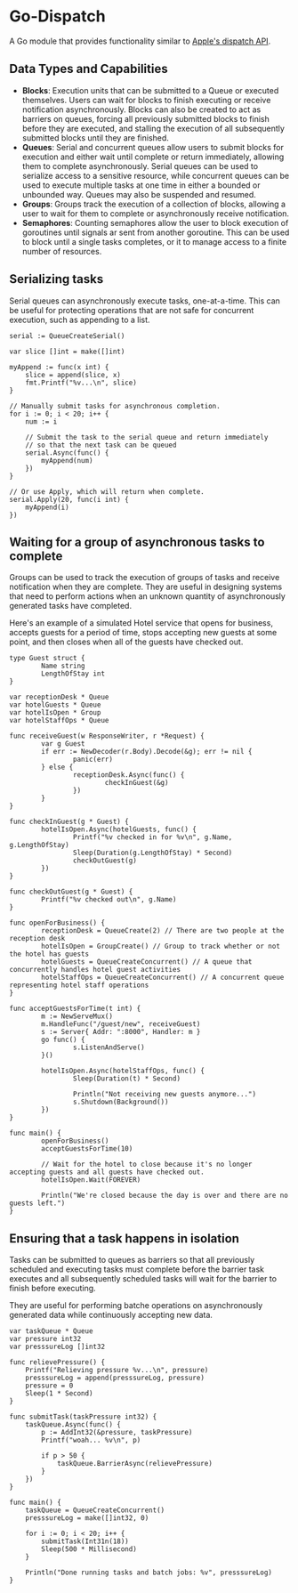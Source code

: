 # Go-Dispatch

A Go module that provides functionality similar to [Apple's dispatch API](https://developer.apple.com/documentation/dispatch?language=objc).

## Data Types and Capabilities

- **Blocks**:  Execution units that can be submitted to a Queue or executed themselves.  Users can
  wait for blocks to finish executing or receive notification asynchronously.  Blocks can also be
  created to act as barriers on queues, forcing all previously submitted blocks to finish before
  they are executed, and stalling the execution of all subsequently submitted blocks until they are
  finished.
- **Queues**:  Serial and concurrent queues allow users to submit blocks for execution and either wait
  until complete or return immediately, allowing them to complete asynchronously.  Serial queues can
  be used to serialize access to a sensitive resource, while concurrent queues can be used to execute
  multiple tasks at one time in either a bounded or unbounded way.  Queues may also be suspended and
  resumed.
- **Groups**:  Groups track the execution of a collection of blocks, allowing a user to wait for them
  to complete or asynchronously receive notification.
- **Semaphores**:  Counting semaphores allow the user to block execution of goroutines until signals
  ar sent from another goroutine.  This can be used to block until a single tasks completes, or it
  to manage access to a finite number of resources.

## Serializing tasks

Serial queues can asynchronously execute tasks, one-at-a-time.  This can be useful for
protecting operations that are not safe for concurrent execution, such as appending to a
list.

```
serial := QueueCreateSerial()

var slice []int = make([]int)

myAppend := func(x int) {
	slice = append(slice, x)
	fmt.Printf("%v...\n", slice)
}

// Manually submit tasks for asynchronous completion.
for i := 0; i < 20; i++ {
	num := i

	// Submit the task to the serial queue and return immediately
	// so that the next task can be queued
	serial.Async(func() {
		myAppend(num)
	})
}

// Or use Apply, which will return when complete.
serial.Apply(20, func(i int) {
	myAppend(i)
})

```

## Waiting for a group of asynchronous tasks to complete

Groups can be used to track the execution of groups of tasks and receive notification when they are complete.
They are useful in designing systems that need to perform actions when an unknown quantity of asynchronously
generated tasks have completed.

Here's an example of a simulated Hotel service that opens for business, accepts guests for a period of time,
stops accepting new guests at some point, and then closes when all of the guests have checked out.

```
type Guest struct {
        Name string
        LengthOfStay int
}

var receptionDesk * Queue
var hotelGuests * Queue
var hotelIsOpen * Group
var hotelStaffOps * Queue

func receiveGuest(w ResponseWriter, r *Request) {
        var g Guest
        if err := NewDecoder(r.Body).Decode(&g); err != nil {
                panic(err)
        } else {
                receptionDesk.Async(func() {
                        checkInGuest(&g)
                })
        }
}

func checkInGuest(g * Guest) {
        hotelIsOpen.Async(hotelGuests, func() {
                Printf("%v checked in for %v\n", g.Name, g.LengthOfStay)
                Sleep(Duration(g.LengthOfStay) * Second)
                checkOutGuest(g)
        })
}

func checkOutGuest(g * Guest) {
        Printf("%v checked out\n", g.Name)
}

func openForBusiness() {
        receptionDesk = QueueCreate(2) // There are two people at the reception desk
        hotelIsOpen = GroupCreate() // Group to track whether or not the hotel has guests
        hotelGuests = QueueCreateConcurrent() // A queue that concurrently handles hotel guest activities
        hotelStaffOps = QueueCreateConcurrent() // A concurrent queue representing hotel staff operations
}

func acceptGuestsForTime(t int) {
        m := NewServeMux()
        m.HandleFunc("/guest/new", receiveGuest)
        s := Server{ Addr: ":8000", Handler: m }
        go func() {
                s.ListenAndServe()
        }()

        hotelIsOpen.Async(hotelStaffOps, func() {
                Sleep(Duration(t) * Second)

                Println("Not receiving new guests anymore...")
                s.Shutdown(Background())
        })
}

func main() {
        openForBusiness()
        acceptGuestsForTime(10)

        // Wait for the hotel to close because it's no longer accepting guests and all guests have checked out.
        hotelIsOpen.Wait(FOREVER)

        Println("We're closed because the day is over and there are no guests left.")
}
```

## Ensuring that a task happens in isolation

Tasks can be submitted to queues as barriers so that all previously scheduled and executing tasks must
complete before the barrier task executes and all subsequently scheduled tasks will wait for the barrier
to finish before executing.

They are useful for performing batche operations on asynchronously generated data while continuously
accepting new data.

```
var taskQueue * Queue
var pressure int32
var presssureLog []int32

func relievePressure() {
	Printf("Relieving pressure %v...\n", pressure)
	presssureLog = append(presssureLog, pressure)
	pressure = 0
	Sleep(1 * Second)
}

func submitTask(taskPressure int32) {
	taskQueue.Async(func() {
		p := AddInt32(&pressure, taskPressure)
		Printf("woah... %v\n", p)

		if p > 50 {
			taskQueue.BarrierAsync(relievePressure)
		}
	})
}

func main() {
	taskQueue = QueueCreateConcurrent()
	presssureLog = make([]int32, 0)

	for i := 0; i < 20; i++ {
		submitTask(Int31n(18))
		Sleep(500 * Millisecond)
	}

	Println("Done running tasks and batch jobs: %v", presssureLog)
}
```
